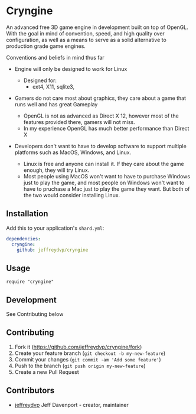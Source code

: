 # Cryngine

An advanced free 3D game engine in development built on top of OpenGL. With the goal in mind of convention, speed, and high quality over configuration, as well as a means to serve as a solid alternative to production grade game engines.

Conventions and beliefs in mind thus far

- Engine will only be designed to work for Linux
  - Designed for:
    - ext4, X11, sqlite3, 
- Gamers do not care most about graphics, they care about a game that runs well and has great Gameplay
  - OpenGL is not as advanced as Direct X 12, however most of the features provided there, gamers will not miss.
  - In my experience OpenGL has much better performance than Direct X
  
- Developers don't want to have to develop software to support multiple platforms such as MacOS, Windows, and Linux.
  - Linux is free and anyone can install it. If they care about the game enough, they will try Linux.
  - Most people using MacOS won't want to have to purchase Windows just to play the game, and most people on Windows won't want to have to pruchase a Mac just to play the game they want. But both of the two would consider installing Linux.

## Installation

Add this to your application's `shard.yml`:

```yaml
dependencies:
  cryngine:
    github: jeffreydvp/cryngine
```

## Usage

```crystal
require "cryngine"
```


## Development

See Contributing below

## Contributing

1. Fork it (<https://github.com/jeffreydvp/cryngine/fork>)
2. Create your feature branch (`git checkout -b my-new-feature`)
3. Commit your changes (`git commit -am 'Add some feature'`)
4. Push to the branch (`git push origin my-new-feature`)
5. Create a new Pull Request

## Contributors

- [jeffreydvp](https://github.com/jeffreydvp) Jeff Davenport - creator, maintainer
